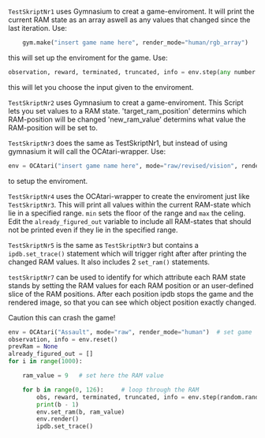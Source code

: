 `TestSkriptNr1` uses Gymnasium to creat a game-enviroment.
It will print the current RAM state as an array aswell as any values that changed since the last iteration.
Use:
```python
    gym.make("insert game name here", render_mode="human/rgb_array")
```

this will set up the enviroment for the game.
Use:
```python
observation, reward, terminated, truncated, info = env.step(any number  between 0-8)
```

this will let you choose the input given to the enviroment.

`TestSkriptNr2` uses Gymnasium to creat a game-enviroment.
This Script lets you set values to a RAM state.
'target_ram_position' determins which RAM-position will be changed
'new_ram_value' determins what value the RAM-position will  be set to.

`TestSkriptNr3` does the same as TestSkriptNr1, but instead of using gymnasium it will call the OCAtari-wrapper.
Use:
```python
env = OCAtari("insert game name here", mode="raw/revised/vision", render_mode="human/rgb_array")
```

to setup the enviroment.

`TestSkriptNr4` uses the OCAtari-wrapper to create the enviroment just like `TestSkriptNr3`.
This will print all values within the current RAM-state which lie in a specified range.
`min` sets the floor of the range and `max` the celing. Edit the `already_figured_out` variable to include all RAM-states that should not be printed even if they lie in the specified range.

`TestSkriptNr5` is the same as `TestSkriptNr3` but contains a `ipdb.set_trace()` statement which will trigger right after after printing the changed RAM values. It also includes 2 `set_ram()` statements. 

`testSkriptNr7` can be used to identify for which attribute each RAM state stands
by setting the RAM values for each RAM position or an user-defined slice of the
RAM positions. After each position ipdb stops the game and the rendered image, so
that you can see which object position exactly changed.

Caution this can crash the game!

```python
env = OCAtari("Assault", mode="raw", render_mode="human")  # set game
observation, info = env.reset()
prevRam = None
already_figured_out = []
for i in range(1000):

    ram_value = 9   # set here the RAM value

    for b in range(0, 126):     # loop through the RAM
        obs, reward, terminated, truncated, info = env.step(random.randint(0, 0))
        print(b - 1)
        env.set_ram(b, ram_value)
        env.render()
        ipdb.set_trace()
```
